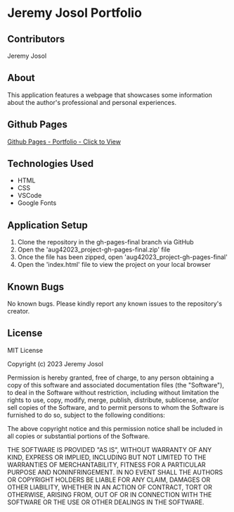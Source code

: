 # Jeremy Josol Portfolio

## Contributors
Jeremy Josol

## About
This application features a webpage that showcases some information about the author's professional and personal experiences.

## Github Pages
[Github Pages - Portfolio - Click to View](https://jeremyjosol.github.io/aug42023_project/)

## Technologies Used
* HTML
* CSS
* VSCode
* Google Fonts

## Application Setup
1. Clone the repository in the gh-pages-final branch via GitHub
2. Open the 'aug42023_project-gh-pages-final.zip' file
3. Once the file has been zipped, open 'aug42023_project-gh-pages-final'
4. Open the 'index.html' file to view the project on your local browser

## Known Bugs
No known bugs. Please kindly report any known issues to the repository's creator.

## License
MIT License

Copyright (c) 2023 Jeremy Josol

Permission is hereby granted, free of charge, to any person obtaining a copy
of this software and associated documentation files (the "Software"), to deal
in the Software without restriction, including without limitation the rights
to use, copy, modify, merge, publish, distribute, sublicense, and/or sell
copies of the Software, and to permit persons to whom the Software is
furnished to do so, subject to the following conditions:

The above copyright notice and this permission notice shall be included in all
copies or substantial portions of the Software.

THE SOFTWARE IS PROVIDED "AS IS", WITHOUT WARRANTY OF ANY KIND, EXPRESS OR
IMPLIED, INCLUDING BUT NOT LIMITED TO THE WARRANTIES OF MERCHANTABILITY,
FITNESS FOR A PARTICULAR PURPOSE AND NONINFRINGEMENT. IN NO EVENT SHALL THE
AUTHORS OR COPYRIGHT HOLDERS BE LIABLE FOR ANY CLAIM, DAMAGES OR OTHER
LIABILITY, WHETHER IN AN ACTION OF CONTRACT, TORT OR OTHERWISE, ARISING FROM,
OUT OF OR IN CONNECTION WITH THE SOFTWARE OR THE USE OR OTHER DEALINGS IN THE
SOFTWARE.
